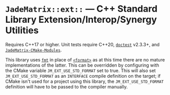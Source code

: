 # `JadeMatrix::ext::` — C++ Standard Library Extension/Interop/Synergy Utilities

Requires C++17 or higher.  Unit tests require C++20, [`doctest`](https://github.com/onqtam/doctest) v2.3.3+, and [`JadeMatrix-CMake-Modules`](https://github.com/JadeMatrix/JadeMatrix-CMake-Modules).

This library uses [`fmt`](https://github.com/fmtlib/fmt) in place of [`<format>`](https://en.cppreference.com/w/cpp/header/format) as at this time there are no mature implementations of the latter.  This can be overridden by configuring with the CMake variable `JM_EXT_USE_STD_FORMAT` set to true.  This will also set `JM_EXT_USE_STD_FORMAT` as an `INTERFACE` compile definition on the target; if CMake isn't used for a project using this library, the `JM_EXT_USE_STD_FORMAT` definition will have to be passed to the compiler manually.
